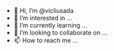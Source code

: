 - 👋 Hi, I’m @vicliusada
- 👀 I’m interested in ...
- 🌱 I’m currently learning ...
- 💞️ I’m looking to collaborate on ...
- 📫 How to reach me ...

<!---
vicliusada/vicliusada is a ✨ special ✨ repository because its `README.md` (this file) appears on your GitHub profile.
You can click the Preview link to take a look at your changes.
--->
